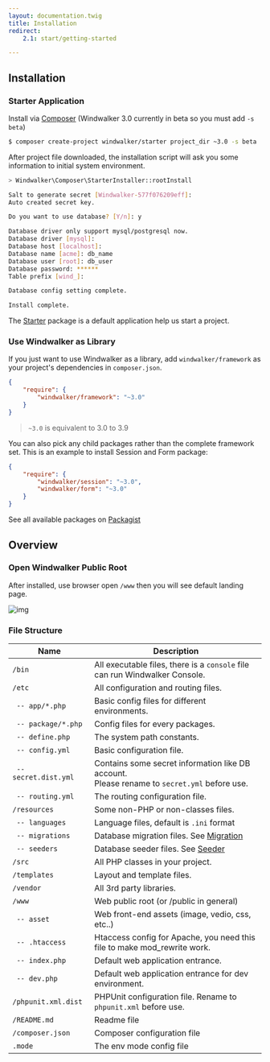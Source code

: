 ```yaml
---
layout: documentation.twig
title: Installation
redirect:
    2.1: start/getting-started

---
```


## Installation

### Starter Application

Install via [Composer](https://getcomposer.org/) (Windwalker 3.0 currently in beta so you must add `-s beta`)

``` bash
$ composer create-project windwalker/starter project_dir ~3.0 -s beta
```

After project file downloaded, the installation script will ask you some information to initial system environment.

``` bash
> Windwalker\Composer\StarterInstaller::rootInstall

Salt to generate secret [Windwalker-577f076209eff]:
Auto created secret key.

Do you want to use database? [Y/n]: y

Database driver only support mysql/postgresql now.
Database driver [mysql]:
Database host [localhost]:
Database name [acme]: db_name
Database user [root]: db_user
Database password: ******
Table prefix [wind_]:

Database config setting complete.

Install complete.
```

The [Starter](https://github.com/ventoviro/windwalker-starter) package is a default application help us start a project.

### Use Windwalker as Library

If you just want to use Windwalker as a library, add `windwalker/framework` as your project's dependencies in `composer.json`.

``` json
{
    "require": {
        "windwalker/framework": "~3.0"
    }
}
```

> `~3.0` is equivalent to 3.0 to 3.9

You can also pick any child packages rather than the complete framework set. This is an example to install Session and Form package:

``` json
{
    "require": {
        "windwalker/session": "~3.0",
        "windwalker/form": "~3.0"
    }
}
```

See all available packages on [Packagist](https://packagist.org/packages/windwalker/)

## Overview

### Open Windwalker Public Root

After installed, use browser open `/www` then you will see default landing page.

![img](https://cloud.githubusercontent.com/assets/1639206/5576484/31c9834c-9037-11e4-9f97-8f73d0822043.png)

### File Structure

| Name | Description |
| ---- | ----------- |
| `/bin`  | All executable files, there is a `console` file can run Windwalker Console. |
| `/etc`  | All configuration and routing files. |
| ` -- app/*.php`  | Basic config files for different environments. |
| ` -- package/*.php`  | Config files for every packages. |
| ` -- define.php`  | The system path constants. |
| ` -- config.yml`  | Basic configuration file. |
| ` -- secret.dist.yml`  | Contains some secret information like DB account. <br /> Please rename to `secret.yml` before use. |
| ` -- routing.yml` | The routing configuration file. |
| `/resources` | Some non-PHP or non-classes files. |
| ` -- languages` | Language files, default is `.ini` format |
| ` -- migrations` | Database migration files. See [Migration](../db/migration.html) |
| ` -- seeders` | Database seeder files. See [Seeder](../db/seeder.html) |
| `/src` | All PHP classes in your project. |
| `/templates` | Layout and template files. |
| `/vendor` | All 3rd party libraries. |
| `/www` | Web public root (or /public in general) |
| ` -- asset` | Web front-end assets (image, vedio, css, etc..) |
| ` -- .htaccess` | Htaccess config for Apache, you need this file to make mod_rewrite work. |
| ` -- index.php` | Default web application entrance. |
| ` -- dev.php` | Default web application entrance for dev environment. |
| `/phpunit.xml.dist` | PHPUnit configuration file. Rename to `phpunit.xml` before use. |
| `/README.md` | Readme file |
| `/composer.json` | Composer configuration file |
| `.mode` | The env mode config file |
